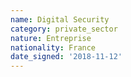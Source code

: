 ```yaml
---
name: Digital Security 
category: private_sector
nature: Entreprise
nationality: France
date_signed: '2018-11-12'
---
```

    